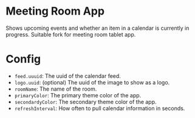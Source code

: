 # Meeting Room App

Shows upcoming events and whether an item in a calendar is currently in progress. Suitable fork for meeting room tablet app.

# Config

- `feed.uuuid`: The uuid of the calendar feed.
- `logo.uuid`: (optional) The uuid of the image to show as a logo.
- `roomName`: The name of the room.
- `primaryColor`: The primary theme color of the app.
- `secondardyColor`: The secondary theme color of the app.
- `refreshInterval`: How often to pull calendar information in seconds.
